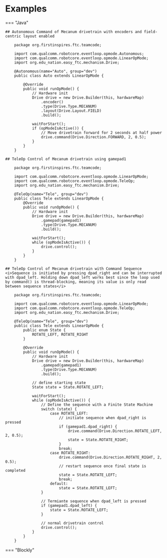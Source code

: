 # Examples

=== "Java"

    ## Autonomous Command of Mecanum drivetrain with encoders and field-centric layout enabled

        package org.firstinspires.ftc.teamcode;

        import com.qualcomm.robotcore.eventloop.opmode.Autonomous;
        import com.qualcomm.robotcore.eventloop.opmode.LinearOpMode;
        import org.edu_nation.easy_ftc.mechanism.Drive;
        
        @Autonomous(name="Auto", group="dev")
        public class Auto extends LinearOpMode {
        
            @Override
            public void runOpMode() {
                // Hardware init
                Drive drive = new Drive.Builder(this, hardwareMap)
                    .encoder()
                    .type(Drive.Type.MECANUM)
                    .layout(Drive.Layout.FIELD)
                    .build();
                
                waitForStart();
                if (opModeIsActive()) {
                    // Move drivetrain forward for 2 seconds at half power
                    drive.command(Drive.Direction.FORWARD, 2, 0.5);
                }
            }
        }

    ## TeleOp Control of Mecanum drivetrain using gamepad1

        package org.firstinspires.ftc.teamcode;

        import com.qualcomm.robotcore.eventloop.opmode.LinearOpMode;
        import com.qualcomm.robotcore.eventloop.opmode.TeleOp;
        import org.edu_nation.easy_ftc.mechanism.Drive;

        @TeleOp(name="Tele", group="dev")
        public class Tele extends LinearOpMode {
            @Override
            public void runOpMode() {
                // Hardware init
                Drive drive = new Drive.Builder(this, hardwareMap)
                    .gamepad(gamepad1)
                    .type(Drive.Type.MECANUM)
                    .build();
                
                waitForStart();
                while (opModeIsActive()) {
                    drive.control();
                }
            }
        }

    ## TeleOp Control of Mecanum drivetrain with Command Sequence
    <i>Sequence is initiated by pressing dpad_right and can be interrupted with dpad_left. Holding down dpad_left works best since the loop used by command() is thread-blocking, meaning its value is only read between sequence states</i>

        package org.firstinspires.ftc.teamcode;

        import com.qualcomm.robotcore.eventloop.opmode.LinearOpMode;
        import com.qualcomm.robotcore.eventloop.opmode.TeleOp;
        import org.edu_nation.easy_ftc.mechanism.Drive;

        @TeleOp(name="Tele", group="dev")
        public class Tele extends LinearOpMode {
            public enum State {
                ROTATE_LEFT, ROTATE_RIGHT
            }
        
            @Override
            public void runOpMode() {
                // Hardware init
                Drive drive = new Drive.Builder(this, hardwareMap)
                    .gamepad(gamepad1)
                    .type(Drive.Type.MECANUM)
                    .build();
                
                // define starting state
                State state = State.ROTATE_LEFT;

                waitForStart();
                while (opModeIsActive()) {
                    // Define the sequence with a Finite State Machine
                    switch (state) {
                        case ROTATE_LEFT:
                            // initiate sequence when dpad_right is pressed
                            if (gamepad1.dpad_right) {
                                drive.command(Drive.Direction.ROTATE_LEFT, 2, 0.5);
                                state = State.ROTATE_RIGHT;
                            }
                            break;
                        case ROTATE_RIGHT:
                            drive.command(Drive.Direction.ROTATE_RIGHT, 2, 0.5);
                            // restart sequence once final state is completed
                            state = State.ROTATE_LEFT;
                            break;
                        default:
                            state = State.ROTATE_LEFT;
                    }
                    
                    // Termiante sequence when dpad_left is pressed
                    if (gamepad1.dpad_left) {
                        state = State.ROTATE_LEFT;
                    }

                    // normal drivetrain control
                    drive.control();
                }
            }
        }

=== "Blockly"